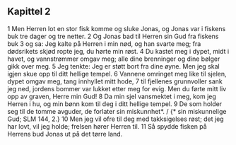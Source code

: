 ## Kapittel 2

1 Men Herren lot en stor fisk komme og sluke Jonas, og Jonas var i fiskens buk tre dager og tre netter.
2 Og Jonas bad til Herren sin Gud fra fiskens buk
3 og sa: Jeg kalte på Herren i min nød, og han svarte meg; fra dødsrikets skjød ropte jeg, du hørte min røst.
4 Du kastet meg i dypet, midt i havet, og vannstrømmer omgav meg; alle dine brenninger og dine bølger gikk over meg.
5 Jeg tenkte: Jeg er støtt bort fra dine øyne. Men jeg skal igjen skue opp til ditt hellige tempel.
6 Vannene omringet meg like til sjelen, dypet omgav meg, tang innhyllet mitt hode,
7 til fjellenes grunnvoller sank jeg ned, jordens bommer var lukket etter meg for evig. Men du førte mitt liv opp av graven, Herre min Gud!
8 Da min sjel vansmektet i meg, kom jeg Herren i hu, og min bønn kom til deg i ditt hellige tempel.
9 De som holder seg til de tomme avguder, de forlater sin miskunnhet*. / {* sin miskunnelige Gud; SLM 144, 2.}
10 Men jeg vil ofre til deg med takksigelses røst; det jeg har lovt, vil jeg holde; frelsen hører Herren til.
11 Så spydde fisken på Herrens bud Jonas ut på det tørre land.
